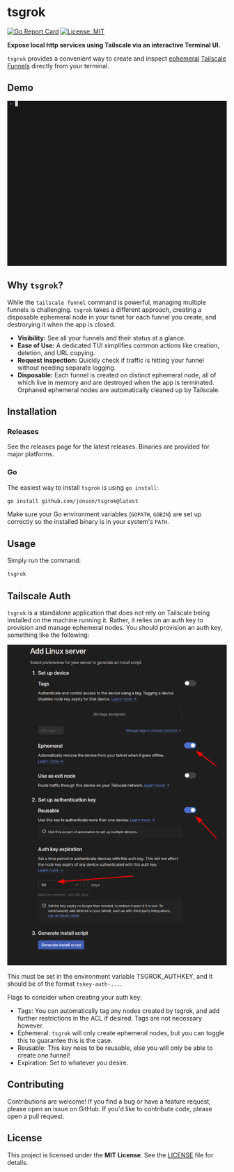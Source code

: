 # tsgrok

[![Go Report Card](https://goreportcard.com/badge/github.com/jonson/tsgrok)](https://goreportcard.com/report/github.com/jonson/tsgrok)
[![License: MIT](https://img.shields.io/badge/License-MIT-yellow.svg)](https://opensource.org/licenses/MIT)

**Expose local http services using Tailscale via an interactive Terminal UI.**

`tsgrok` provides a convenient way to create and inspect [ephemeral](https://tailscale.com/kb/1111/ephemeral-nodes) [Tailscale Funnels](https://tailscale.com/kb/1223/funnel) directly from your terminal.

## Demo

![tsgrok demo](docs/tsgrok.gif)


## Why `tsgrok`?

While the `tailscale funnel` command is powerful, managing multiple funnels is challenging.  `tsgrok` takes a different approach, creating a disposable ephemeral node in your tsnet for each funnel you create, and destrorying it when the app is closed.

*   **Visibility:** See all your funnels and their status at a glance.
*   **Ease of Use:** A dedicated TUI simplifies common actions like creation, deletion, and URL copying.
*   **Request Inspection:** Quickly check if traffic is hitting your funnel without needing separate logging.
*   **Disposable:** Each funnel is created on distinct ephemeral node, all of which live in memory and are destroyed when the app is terminated.  Orphaned ephemeral nodes are automatically cleaned up by Tailscale.


## Installation

### Releases
See the releases page for the latest releases.  Binaries are provided for major platforms.

### Go
The easiest way to install `tsgrok` is using `go install`:

```bash
go install github.com/jonson/tsgrok@latest
```

Make sure your Go environment variables (`GOPATH`, `GOBIN`) are set up correctly so the installed binary is in your system's `PATH`.

## Usage

Simply run the command:

```bash
tsgrok
```

## Tailscale Auth

`tsgrok` is a standalone application that does not rely on Tailscale being installed on the machine running it.  Rather, it relies on an auth key to
provision and manage ephemeral nodes.  You should provision an auth key, something like the following:

![Tailscale Auth Key Configuration](docs/image.png)

This must be set in the environment variable TSGROK_AUTHKEY, and it should be of the format `tskey-auth-...`.

Flags to consider when creating your auth key:
* Tags: You can automatically tag any nodes created by tsgrok, and add further restrictions in the ACL if desired.  Tags are not necessary however.
* Ephemeral: `tsgrok` will only create ephemeral nodes, but you can toggle this to guarantee this is the case.
* Reusable: This key nees to be reusable, else you will only be able to create one funnel!
* Expiration: Set to whatever you desire.

## Contributing

Contributions are welcome! If you find a bug or have a feature request, please open an issue on GitHub. If you'd like to contribute code, please open a pull request.

## License

This project is licensed under the **MIT License**. See the [LICENSE](LICENSE) file for details.

